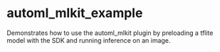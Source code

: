 # automl_mlkit_example

Demonstrates how to use the automl_mlkit plugin by preloading a tflite model with the SDK
and running inference on an image.

